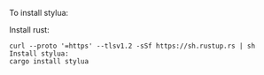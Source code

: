 To install stylua:

Install rust:
```
curl --proto '=https' --tlsv1.2 -sSf https://sh.rustup.rs | sh
Install stylua:
cargo install stylua
```

